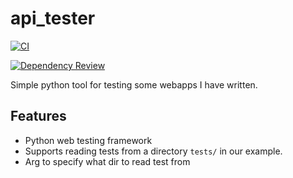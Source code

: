 # api_tester

[![CI](https://github.com/zerodaysec/api-tester/actions/workflows/ci.yml/badge.svg)](https://github.com/zerodaysec/api-tester/actions/workflows/ci.yml)

[![Dependency Review](https://github.com/zerodaysec/api-tester/actions/workflows/dependecy-review.yml/badge.svg)](https://github.com/zerodaysec/api-tester/actions/workflows/dependecy-review.yml)

Simple python tool for testing some webapps I have written.

## Features

* Python web testing framework
* Supports reading tests from a directory `tests/` in our example.
* Arg to specify what dir to read test from
